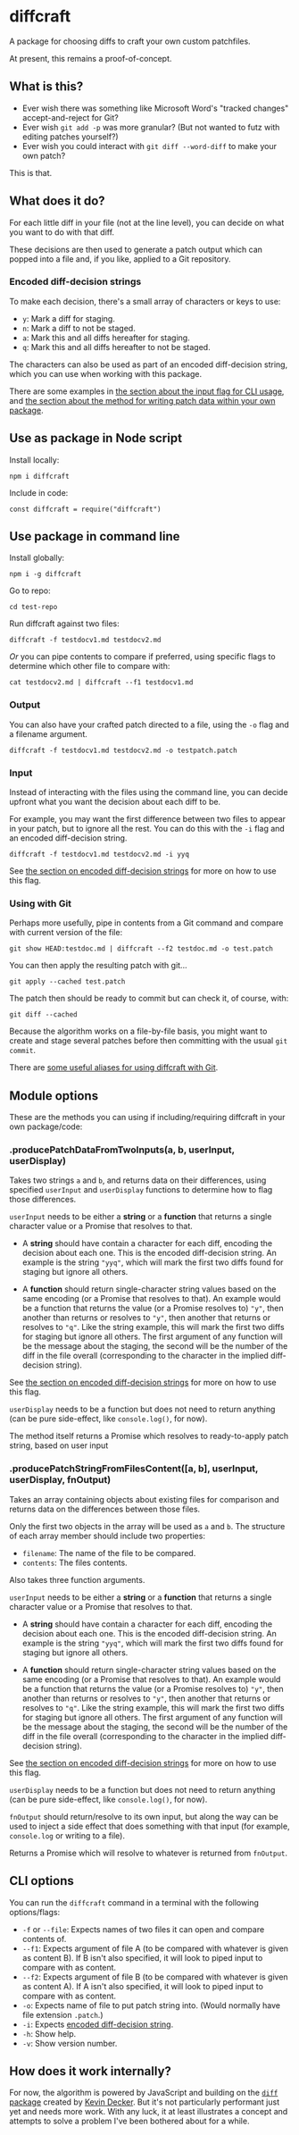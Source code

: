 # diffcraft

A package for choosing diffs to craft your own custom patchfiles.

At present, this remains a proof-of-concept.

## What is this?

 - Ever wish there was something like Microsoft Word's "tracked changes" accept-and-reject for Git?
 - Ever wish `git add -p` was more granular? (But not wanted to futz with editing patches yourself?)
 - Ever wish you could interact with `git diff --word-diff` to make your own patch?

This is that.

## What does it do?

For each little diff in your file (not at the line level), you can decide on what you want to do with that diff.

These decisions are then used to generate a patch output which can popped into a file and, if you like, applied to a Git repository.

### Encoded diff-decision strings

To make each decision, there's a small array of characters or keys to use:

 - `y`: Mark a diff for staging.
 - `n`: Mark a diff to not be staged.
 - `a`: Mark this and all diffs hereafter for staging.
 - `q`: Mark this and all diffs hereafter to not be staged.

The characters can also be used as part of an encoded diff-decision string, which you can use when working with this package.

There are some examples in [the section about the input flag for CLI usage](#input), and [the section about the method for writing patch data within your own package](#producepatchdatafromtwoinputsa-b-userinput-userdisplay).

## Use as package in Node script

Install locally:

    npm i diffcraft

Include in code:

    const diffcraft = require("diffcraft")

## Use package in command line

Install globally:

    npm i -g diffcraft

Go to repo:

    cd test-repo

Run diffcraft against two files:

    diffcraft -f testdocv1.md testdocv2.md

_Or_ you can pipe contents to compare if preferred, using specific flags to determine which other file to compare with:

    cat testdocv2.md | diffcraft --f1 testdocv1.md

### Output

You can also have your crafted patch directed to a file, using the `-o` flag and a filename argument.

    diffcraft -f testdocv1.md testdocv2.md -o testpatch.patch

### Input

Instead of interacting with the files using the command line, you can decide upfront what you want the decision about each diff to be.

For example, you may want the first difference between two files to appear in your patch, but to ignore all the rest. You can do this with the `-i` flag and an encoded diff-decision string.

    diffcraft -f testdocv1.md testdocv2.md -i yyq

See [the section on encoded diff-decision strings](#encoded-diff-decision-strings) for more on how to use this flag.

### Using with Git

Perhaps more usefully, pipe in contents from a Git command and compare with current version of the file:

    git show HEAD:testdoc.md | diffcraft --f2 testdoc.md -o test.patch

You can then apply the resulting patch with git...

    git apply --cached test.patch

The patch then should be ready to commit but can check it, of course, with:

    git diff --cached

Because the algorithm works on a file-by-file basis, you might want to create and stage several patches before then committing with the usual `git commit`.

There are [some useful aliases for using diffcraft with Git](https://guypursey.com/blog/202006091830-my-new-git-editing-workflow).

## Module options

These are the methods you can using if including/requiring diffcraft in your own package/code:

### .producePatchDataFromTwoInputs(a, b, userInput, userDisplay)

Takes two strings `a` and `b`, and returns data on their differences, using specified `userInput` and `userDisplay` functions to determine how to flag those differences.

`userInput` needs to be either a **string** or a **function** that returns a single character value or a Promise that resolves to that.

 - A **string** should have contain a character for each diff, encoding the decision about each one. This is the encoded diff-decision string. An example is the string `"yyq"`, which will mark the first two diffs found for staging but ignore all others.

 - A **function** should return single-character string values based on the same encoding (or a Promise that resolves to that). An example would be a function that returns the value (or a Promise resolves to) `"y"`, then another than returns or resolves to `"y"`, then another that returns or resolves to `"q"`. Like the string example, this will mark the first two diffs for staging but ignore all others. The first argument of any function will be the message about the staging, the second will be the number of the diff in the file overall (corresponding to the character in the implied diff-decision string).

See [the section on encoded diff-decision strings](#encoded-diff-decision-strings) for more on how to use this flag.

`userDisplay` needs to be a function but does not need to return anything (can be pure side-effect, like `console.log()`, for now).

The method itself returns a Promise which resolves to ready-to-apply patch string, based on user input

### .producePatchStringFromFilesContent([a, b], userInput, userDisplay, fnOutput)

Takes an array containing objects about existing files for comparison and returns data on the differences between those files.

Only the first two objects in the array will be used as `a` and `b`. The structure of each array member should include two properties:

 - `filename`: The name of the file to be compared.
 - `contents`: The files contents.

Also takes three function arguments.

`userInput` needs to be either a **string** or a **function** that returns a single character value or a Promise that resolves to that.

 - A **string** should have contain a character for each diff, encoding the decision about each one. This is the encoded diff-decision string. An example is the string `"yyq"`, which will mark the first two diffs found for staging but ignore all others.

 - A **function** should return single-character string values based on the same encoding (or a Promise that resolves to that). An example would be a function that returns the value (or a Promise resolves to) `"y"`, then another than returns or resolves to `"y"`, then another that returns or resolves to `"q"`. Like the string example, this will mark the first two diffs for staging but ignore all others. The first argument of any function will be the message about the staging, the second will be the number of the diff in the file overall (corresponding to the character in the implied diff-decision string).

See [the section on encoded diff-decision strings](#encoding-diff-decision-strings) for more on how to use this flag.

`userDisplay` needs to be a function but does not need to return anything (can be pure side-effect, like `console.log()`, for now).

`fnOutput` should return/resolve to its own input, but along the way can be used to inject a side effect that does something with that input (for example, `console.log` or writing to a file).

Returns a Promise which will resolve to whatever is returned from `fnOutput`.

## CLI options

You can run the `diffcraft` command in a terminal with the following options/flags:

 - `-f` or `--file`: Expects names of two files it can open and compare contents of.
 - `--f1`: Expects argument of file A (to be compared with whatever is given as content B). If B isn't also specified, it will look to piped input to compare with as content.
 - `--f2`: Expects argument of file B (to be compared with whatever is given as content A). If A isn't also specified, it will look to piped input to compare with as content.
 - `-o`: Expects name of file to put patch string into. (Would normally have file extension `.patch`.)
 - `-i`: Expects [encoded diff-decision string](#encoded-diff-decision-string).
 - `-h`: Show help.
 - `-v`: Show version number.

## How does it work internally?

For now, the algorithm is powered by JavaScript and building on the [`diff` package](https://www.npmjs.com/package/diff) created by [Kevin Decker](https://github.com/kpdecker). But it's not  particularly performant just yet and needs more work. With any luck, it at least illustrates a concept and attempts to solve a problem I've been bothered about for a while.
